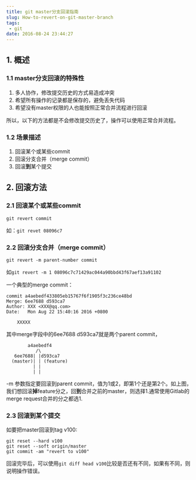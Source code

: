 ```yaml
---
title: git master分支回滚指南
slug: How-to-revert-on-git-master-branch
tags: 
 - git
date: 2016-08-24 23:44:27
---
```


## 1. 概述
### 1.1 master分支回滚的特殊性

1. 多人协作，修改提交历史的方式易造成冲突
2. 希望所有操作的记录都是保存的，避免丢失代码
3. 希望没有master权限的人也能按照正常合并流程进行回滚

所以，以下的方法都是不会修改提交历史了，操作可以使用正常合并流程。
<!-- more --> 
### 1.2 场景描述

1. 回滚某个或某些commit
2. 回滚分支合并（merge commit）
3. 回滚**到**某个提交

## 2. 回滚方法

### 2.1 回滚某个或某些commit

```
git revert commit
```
如：`git revet 08096c7`

### 2.2 回滚分支合并（merge commit）
```
git revert -m parent-number commit
```

如`git revert -m 1 08096c7c71429ac044a90bbd43f67aef13a91102`

一个典型的merge commit：
```
commit a4aebedf433805eb15767f6f1905f3c236ce48bd
Merge: 6ee7688 d593ca7
Author: XXX <XXX@qq.com>
Date:   Mon Aug 22 15:40:16 2016 +0800

    XXXXX
```
其中merge字段中的6ee7688 d593ca7就是两个parent commit，
```
        a4aebedf4
           /\
   6ee7688| |d593ca7
  (master)| | (feature)
          | |
          | |
```
-m 参数指定要回滚到parent commit，值为1或2，即第1个还是第2个。如上图，我们想回滚**掉**feature分之，回**到**合并之前的master，则选择1.通常使用Gitlab的merge request合并的分之都选1.

### 2.3 回滚到某个提交

如要把master回滚到tag v100:
```
git reset --hard v100
git reset --soft origin/master
git commit -am "revert to v100"
```
回滚完毕后，可以使用`git diff head v100`比较是否还有不同，如果有不同，则说明操作错误。


